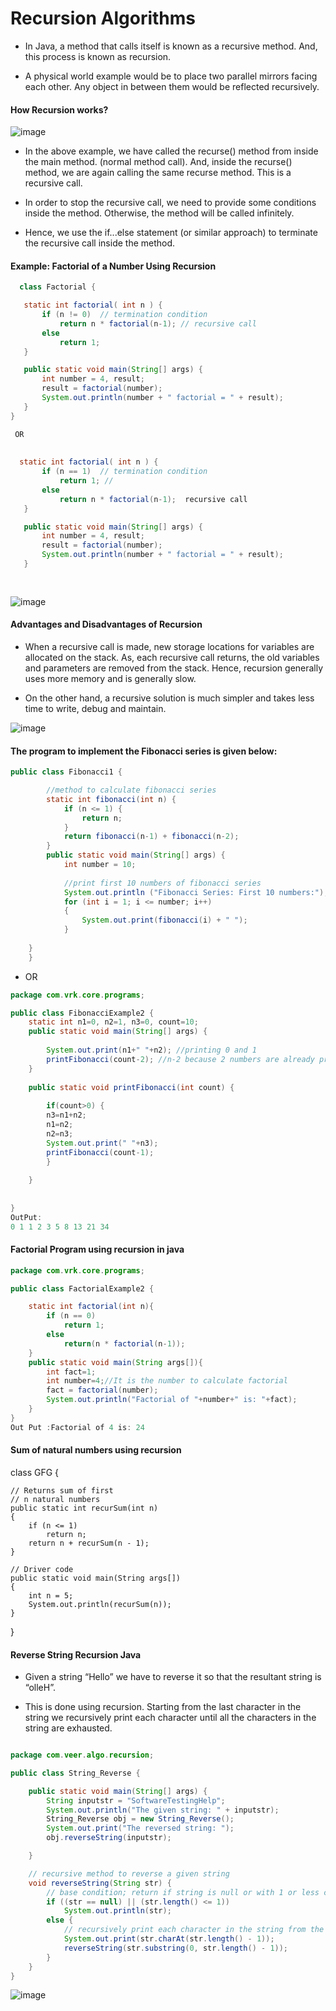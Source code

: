 # Recursion Algorithms

* In Java, a method that calls itself is known as a recursive method. And, this process is known as recursion.

* A physical world example would be to place two parallel mirrors facing each other. Any object in between them would be reflected recursively.
  
 #### How Recursion works?
  
  ![image](https://user-images.githubusercontent.com/40323661/168844437-5989bb52-f1ae-4cf0-839d-ec9c1b3233ac.png)

* In the above example, we have called the recurse() method from inside the main method. (normal method call). And, inside the recurse() method, we are again calling the same recurse method. This is a recursive call.

* In order to stop the recursive call, we need to provide some conditions inside the method. Otherwise, the method will be called infinitely.

* Hence, we use the if...else statement (or similar approach) to terminate the recursive call inside the method.
  
 #### Example: Factorial of a Number Using Recursion
 
 ```Java
   class Factorial {

    static int factorial( int n ) {
        if (n != 0)  // termination condition
            return n * factorial(n-1); // recursive call
        else
            return 1;
    }

    public static void main(String[] args) {
        int number = 4, result;
        result = factorial(number);
        System.out.println(number + " factorial = " + result);
    }
}

  OR
  
  
   static int factorial( int n ) {
        if (n == 1)  // termination condition
            return 1; //
        else
            return n * factorial(n-1);  recursive call
    }

    public static void main(String[] args) {
        int number = 4, result;
        result = factorial(number);
        System.out.println(number + " factorial = " + result);
    }
  
  
 ```
 
![image](https://user-images.githubusercontent.com/40323661/168845604-608e9a56-4094-4b61-b6c9-9306decd97a4.png)

#### Advantages and Disadvantages of Recursion

* When a recursive call is made, new storage locations for variables are allocated on the stack. As, each recursive call returns, the old variables and parameters are removed from the stack. Hence, recursion generally uses more memory and is generally slow.

* On the other hand, a recursive solution is much simpler and takes less time to write, debug and maintain.
  
![image](https://user-images.githubusercontent.com/40323661/168847911-e863c2ae-cb8c-46a9-ba13-39d203360c5e.png)
   
#### The program to implement the Fibonacci series is given below:

```Java
public class Fibonacci1 {

	    //method to calculate fibonacci series
	    static int fibonacci(int n) {
	        if (n <= 1) {
	            return n;
	        }
	        return fibonacci(n-1) + fibonacci(n-2);
	    }
	    public static void main(String[] args) {
	        int number = 10;
	  
	        //print first 10 numbers of fibonacci series
	        System.out.println ("Fibonacci Series: First 10 numbers:");
	        for (int i = 1; i <= number; i++) 
	        {
	            System.out.print(fibonacci(i) + " ");
	        }
	  
	}
	}
```

* OR

```java
package com.vrk.core.programs;

public class FibonacciExample2 {
	static int n1=0, n2=1, n3=0, count=10;
	public static void main(String[] args) {
		
		System.out.print(n1+" "+n2); //printing 0 and 1    
		printFibonacci(count-2); //n-2 because 2 numbers are already printed   
	}
	
	public static void printFibonacci(int count) {
		
		if(count>0) {
		n3=n1+n2;
		n1=n2;
		n2=n3;
		System.out.print(" "+n3);
		printFibonacci(count-1);
		}
		
	}
	
	
}
OutPut:
0 1 1 2 3 5 8 13 21 34
```
#### Factorial Program using recursion in java

```java
package com.vrk.core.programs;

public class FactorialExample2 {

	static int factorial(int n){    
		if (n == 0)    
			return 1;    
		else    
			return(n * factorial(n-1));    
	}    
	public static void main(String args[]){  
		int fact=1;  
		int number=4;//It is the number to calculate factorial    
		fact = factorial(number);   
		System.out.println("Factorial of "+number+" is: "+fact);    
	}  
}  
Out Put :Factorial of 4 is: 24

```

#### Sum of natural numbers using recursion

class GFG
{
 
    // Returns sum of first
    // n natural numbers
    public static int recurSum(int n)
    {
        if (n <= 1)
            return n;
        return n + recurSum(n - 1);
    }
     
    // Driver code
    public static void main(String args[])
    {
        int n = 5;
        System.out.println(recurSum(n));
    }
}
 
#### Reverse String Recursion Java

* Given a string “Hello” we have to reverse it so that the resultant string is “olleH”.

* This is done using recursion. Starting from the last character in the string we recursively print each character until all the characters in the string are exhausted.

```Java

package com.veer.algo.recursion;

public class String_Reverse {

	public static void main(String[] args) {
		String inputstr = "SoftwareTestingHelp";
		System.out.println("The given string: " + inputstr);
		String_Reverse obj = new String_Reverse();
		System.out.print("The reversed string: ");
		obj.reverseString(inputstr);

	}

	// recursive method to reverse a given string
	void reverseString(String str) {
		// base condition; return if string is null or with 1 or less character
		if ((str == null) || (str.length() <= 1))
			System.out.println(str);
		else {
			// recursively print each character in the string from the end
			System.out.print(str.charAt(str.length() - 1));
			reverseString(str.substring(0, str.length() - 1));
		}
	}
}

```
![image](https://user-images.githubusercontent.com/40323661/169180783-9bc2404f-19ff-4f8f-a998-ce9808187c18.png)



